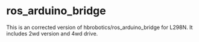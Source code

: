 # ros_arduino_bridge
This is an corrected version of hbrobotics/ros_arduino_bridge for L298N. It includes 2wd version and 4wd drive.
